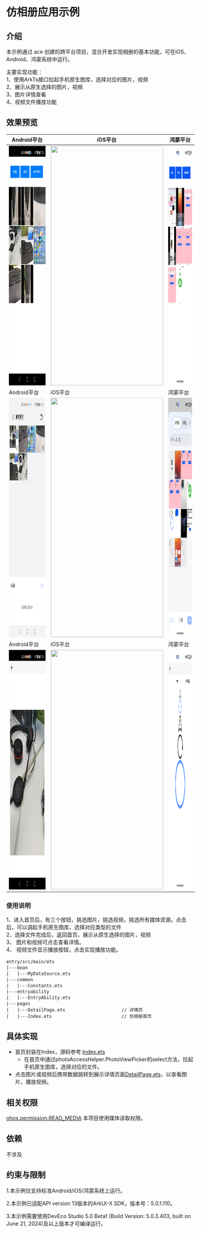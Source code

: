 # 仿相册应用示例

## 介绍
本示例通过 ace 创建的跨平台项目，混合开发实现相册的基本功能，可在iOS、Android、鸿蒙系统中运行。


主要实现功能：<br>
1、使用ArkTs接口拉起手机原生图库，选择对应的图片，视频<br>
2、展示从原生选择的图片，视频<br>
3、图片详情查看<br>
4、视频文件播放功能

## 效果预览
| Android平台                                                               | iOS平台                                                    | 鸿蒙平台                                                               |
|-------------------------------------------------------------------------|----------------------------------------------------------|--------------------------------------------------------------------|
| <img src=screenshots/apk_1.png width=300 height=640 />                  | <img src=screenshots/ios_1.png width=300 height=640 />   | <img src=screenshots/oh_1.png width=300 height=640 />              |
| Android平台                                                               | iOS平台                                                    | 鸿蒙平台                                                               |
| <img src=screenshots/apk_2.png width=300 height=640 />                  | <img src=screenshots/ios_2.png width=300 height=640 />   | <img src=screenshots/oh_2.png width=300 height=640 />              |
| Android平台                                                               | iOS平台                                                    | 鸿蒙平台                                                               |
| <img src=screenshots/apk_3.png width=300 height=640 />                  | <img src=screenshots/ios_3.png width=300 height=640 />   | <img src=screenshots/oh_3.png width=300 height=640 />              |
### 使用说明
1、进入首页后，有三个按钮，挑选图片，挑选视频，挑选所有媒体资源。点击后，可以调起手机原生图库，选择对应类型的文件<br>
2、选择文件完成后，返回首页，展示从原生选择的图片，视频<br>
3、 图片和视频可点击查看详情。<br>
4、 视频文件显示播放按钮，点击实现播放功能。<br>
```
entry/src/main/ets
|---bean
|   |---MyDataSource.ets
|---common
|   |---Constants.ets
|---entryability
|   |---EntryAbility.ets
|---pages
|   |---DetailPage.ets                     // 详情页
|   |---Index.ets                          // 仿相册首页
```
## 具体实现
* 首页封装在Index，源码参考:[Index.ets](entry/src/main/ets/pages/Index.ets)
    * 在首页中通过photoAccessHelper.PhotoViewPicker的select方法，拉起手机原生图库，选择对应的文件。
* 点击图片或视频后携带数据跳转到展示详情页面[DetailPage.ets](entry/src/main/ets/pages/DetailPage.ets)，以查看图片，播放视频。

## 相关权限
[ohos.permission.READ_MEDIA](https://gitcode.com/openharmony/docs/blob/master/zh-cn/application-dev/security/AccessToken/permissions-for-all-user.md#ohospermissionread_media)
本项目使用媒体读取权限。

## 依赖
不涉及 

## 约束与限制

1.本示例仅支持标准Android/iOS/鸿蒙系统上运行。

2.本示例已适配API version 13版本的ArkUI-X SDK，版本号：5.0.1.110。

3.本示例需要使用DevEco Studio 5.0 Beta1 (Build Version: 5.0.3.403, built on June 21, 2024)及以上版本才可编译运行。


 
 
 